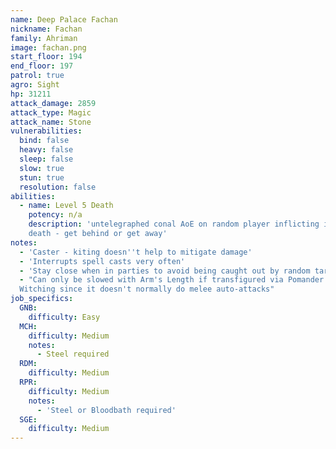 ```yaml
---
name: Deep Palace Fachan
nickname: Fachan
family: Ahriman
image: fachan.png
start_floor: 194
end_floor: 197
patrol: true
agro: Sight
hp: 31211
attack_damage: 2859
attack_type: Magic
attack_name: Stone
vulnerabilities:
  bind: false
  heavy: false
  sleep: false
  slow: true
  stun: true
  resolution: false
abilities:
  - name: Level 5 Death
    potency: n/a
    description: 'untelegraphed conal AoE on random player inflicting instant
    death - get behind or get away'
notes:
  - 'Caster - kiting doesn''t help to mitigate damage'
  - 'Interrupts spell casts very often'
  - 'Stay close when in parties to avoid being caught out by random targeting'
  - "Can only be slowed with Arm's Length if transfigured via Pomander of
  Witching since it doesn't normally do melee auto-attacks"
job_specifics:
  GNB:
    difficulty: Easy
  MCH:
    difficulty: Medium
    notes:
      - Steel required
  RDM:
    difficulty: Medium
  RPR:
    difficulty: Medium
    notes:
      - 'Steel or Bloodbath required'
  SGE:
    difficulty: Medium
---
```

